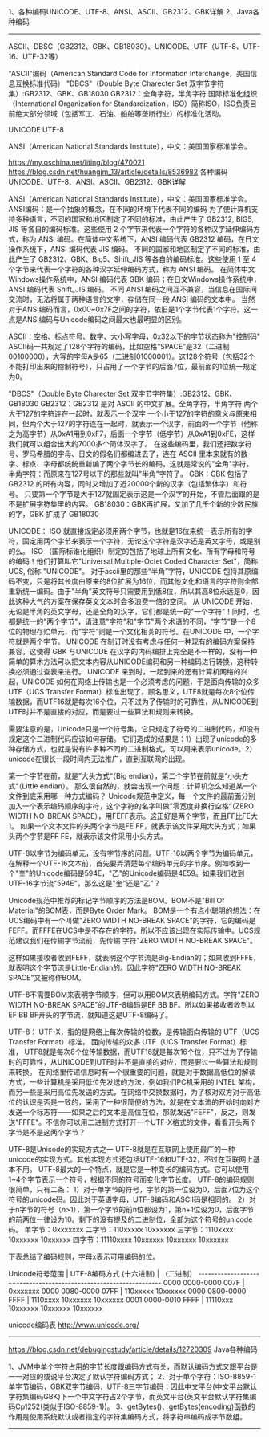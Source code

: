 1、各种编码UNICODE、UTF-8、ANSI、ASCII、GB2312、GBK详解
2、Java各种编码




---------------------------------------------------------------------------------------------------------------------
ASCII、DBSC（GB2312、GBK、GB18030）、UNICODE、UTF（UTF-8、UTF-16、UTF-32等）

"ASCII"编码（American Standard Code for Information Interchange，美国信息互换标准代码）
"DBCS"（Double Byte Charecter Set 双字节字符集）:GB2312、GBK、GB18030
GB2312：全角字符，半角字符
国际标准化组织（International Organization for Standardization，ISO）简称ISO，ISO负责目前绝大部分领域（包括军工、石油、船舶等垄断行业）的标准化活动。

UNICODE
UTF-8

ANSI（American National Standards Institute），中文：美国国家标准学会。




https://my.oschina.net/liting/blog/470021
https://blog.csdn.net/huangjm_13/article/details/8536982
各种编码UNICODE、UTF-8、ANSI、ASCII、GB2312、GBK详解


ANSI（American National Standards Institute），中文：美国国家标准学会。
ANSI编码：是一个抽象的概念，在不同的环境下代表不同的编码
  为了使计算机支持多种语言，不同的国家和地区制定了不同的标准，由此产生了 GB2312, BIG5, JIS 等各自的编码标准。这些使用 2 个字节来代表一个字符的各种汉字延伸编码方式，称为 ANSI 编码。在简体中文系统下，ANSI 编码代表 GB2312 编码，在日文操作系统下，ANSI 编码代表 JIS 编码。
  不同的国家和地区制定了不同的标准，由此产生了 GB2312、GBK、Big5、Shift_JIS 等各自的编码标准。这些使用 1 至 4 个字节来代表一个字符的各种汉字延伸编码方式，称为 ANSI 编码。
  在简体中文Windows操作系统中，ANSI 编码代表 GBK 编码；在日文Windows操作系统中，ANSI 编码代表 Shift_JIS 编码。 不同 ANSI 编码之间互不兼容，当信息在国际间交流时，无法将属于两种语言的文字，存储在同一段 ANSI 编码的文本中。 当然对于ANSI编码而言，0x00~0x7F之间的字符，依旧是1个字节代表1个字符。这一点是ANSI编码与Unicode编码之间最大也最明显的区别。


ASCII：空格、标点符号、数字、大小写字母，0x32以下的字节状态称为"控制码"
  ASCII码一共规定了128个字符的编码，比如空格“SPACE”是32（二进制00100000），大写的字母A是65（二进制01000001）。这128个符号（包括32个不能打印出来的控制符号），只占用了一个字节的后面7位，最前面的1位统一规定为0。


"DBCS"（Double Byte Charecter Set 双字节字符集）:GB2312、GBK、GB18030
GB2312：GB2312 是对 ASCII 的中文扩展。全角字符，半角字符
  两个大于127的字符连在一起时，就表示一个汉字
  一个小于127的字符的意义与原来相同，但两个大于127的字符连在一起时，就表示一个汉字，前面的一个字节（他称之为高字节）从0xA1用到0xF7，后面一个字节（低字节）从0xA1到0xFE，这样我们就可以组合出大约7000多个简体汉字了。
  在这些编码里，我们还把数学符号、罗马希腊的字母、日文的假名们都编进去了，连在 ASCII 里本来就有的数字、标点、字母都统统重新编了两个字节长的编码，这就是常说的"全角"字符，
  半角字符：而原来在127号以下的那些就叫"半角"字符了。
GBK：GBK 包括了 GB2312 的所有内容，同时又增加了近20000个新的汉字（包括繁体字）和符号。
  只要第一个字节是大于127就固定表示这是一个汉字的开始，不管后面跟的是不是扩展字符集里的内容。
GB18030：GBK再扩展，又加了几千个新的少数民族的字，GBK 扩成了 GB18030


UNICODE： ISO 就直接规定必须用两个字节，也就是16位来统一表示所有的字符，固定用两个字节来表示一个字符，无论这个字符是汉字还是英文字母，或是别的么。
  ISO （国际标谁化组织）制定的包括了地球上所有文化、所有字母和符号的编码！他们打算叫它"Universal Multiple-Octet Coded Character Set"，简称 UCS, 俗称 "UNICODE"。
  对于ascii里的那些“半角”字符，UNICODE 包持其原编码不变，只是将其长度由原来的8位扩展为16位，而其他文化和语言的字符则全部重新统一编码。由于"半角"英文符号只需要用到低8位，所以其高8位永远是0，因此这种大气的方案在保存英文文本时会多浪费一倍的空间。
  从 UNICODE 开始，无论是半角的英文字母，还是全角的汉字，它们都是统一的"一个字符"！同时，也都是统一的"两个字节"，请注意"字符"和"字节"两个术语的不同，“字节”是一个8位的物理存贮单元，而“字符”则是一个文化相关的符号。在UNICODE 中，一个字符就是两个字节。
  UNICODE 在制订时没有考虑与任何一种现有的编码方案保持兼容，这使得 GBK 与UNICODE 在汉字的内码编排上完全是不一样的，没有一种简单的算术方法可以把文本内容从UNICODE编码和另一种编码进行转换，这种转换必须通过查表来进行。
  UNICODE 来到时，一起到来的还有计算机网络的兴起，UNICODE 如何在网络上传输也是一个必须考虑的问题，于是面向传输的众多 UTF（UCS Transfer Format）标准出现了，顾名思义，UTF8就是每次8个位传输数据，而UTF16就是每次16个位，只不过为了传输时的可靠性，从UNICODE到UTF时并不是直接的对应，而是要过一些算法和规则来转换。
  
  需要注意的是，Unicode只是一个符号集，它只规定了符号的二进制代码，却没有规定这个二进制代码应该如何存储。
  它们造成的结果是：1）出现了unicode的多种存储方式，也就是说有许多种不同的二进制格式，可以用来表示unicode。2）unicode在很长一段时间内无法推广，直到互联网的出现。
  
  第一个字节在前，就是”大头方式“（Big endian），第二个字节在前就是”小头方式“（Little endian）。
  那么很自然的，就会出现一个问题：计算机怎么知道某一个文件到底采用哪一种方式编码？
  Unicode规范中定义，每一个文件的最前面分别加入一个表示编码顺序的字符，这个字符的名字叫做”零宽度非换行空格“（ZERO WIDTH NO-BREAK SPACE），用FEFF表示。这正好是两个字节，而且FF比FE大1。
  如果一个文本文件的头两个字节是FE FF，就表示该文件采用大头方式；如果头两个字节是FF FE，就表示该文件采用小头方式。


UTF-8以字节为编码单元，没有字节序的问题。UTF-16以两个字节为编码单元，在解释一个UTF-16文本前，首先要弄清楚每个编码单元的字节序。例如收到一个"奎"的Unicode编码是594E，"乙"的Unicode编码是4E59。如果我们收到UTF-16字节流"594E"，那么这是"奎"还是"乙"？

Unicode规范中推荐的标记字节顺序的方法是BOM。BOM不是"Bill Of Material"的BOM表，而是Byte Order Mark。 BOM是一个有点小聪明的想法：在UCS编码中有一个叫做"ZERO WIDTH NO-BREAK SPACE"的字符，它的编码是FEFF。而FFFE在UCS中是不存在的字符，所以不应该出现在实际传输中。UCS规范建议我们在传输字节流前，先传输 字符"ZERO WIDTH NO-BREAK SPACE"。

这样如果接收者收到FEFF，就表明这个字节流是Big-Endian的；如果收到FFFE，就表明这个字节流是Little-Endian的。因此字符"ZERO WIDTH NO-BREAK SPACE"又被称作BOM。

UTF-8不需要BOM来表明字节顺序，但可以用BOM来表明编码方式。字符"ZERO WIDTH NO-BREAK SPACE"的UTF-8编码是EF BB BF。所以如果接收者收到以EF BB BF开头的字节流，就知道这是UTF-8编码了。


UTF-8：
  UTF-X，指的是网络上每次传输的位数，是传输面向传输的 UTF（UCS Transfer Format）标准，
  面向传输的众多 UTF（UCS Transfer Format）标准，
  UTF8就是每次8个位传输数据，而UTF16就是每次16个位，只不过为了传输时的可靠性，从UNICODE到UTF时并不是直接的对应，而是要过一些算法和规则来转换。
  在网络里传递信息时有一个很重要的问题，就是对于数据高低位的解读方式，一些计算机是采用低位先发送的方法，例如我们PC机采用的 INTEL 架构，而另一些是采用高位先发送的方式，在网络中交换数据时，为了核对双方对于高低位的认识是否是一致的，采用了一种很简便的方法，就是在文本流的开始时向对方发送一个标志符——如果之后的文本是高位在位，那就发送"FEFF"，反之，则发送"FFFE"。不信你可以用二进制方式打开一个UTF-X格式的文件，看看开头两个字节是不是这两个字节？
  
  UTF-8是Unicode的实现方式之一
  UTF-8就是在互联网上使用最广的一种unicode的实现方式。其他实现方式还包括UTF-16和UTF-32，不过在互联网上基本不用。
  UTF-8最大的一个特点，就是它是一种变长的编码方式。它可以使用1~4个字节表示一个符号，根据不同的符号而变化字节长度。
  UTF-8的编码规则很简单，只有二条：
  1）对于单字节的符号，字节的第一位设为0，后面7位为这个符号的unicode码。因此对于英语字母，UTF-8编码和ASCII码是相同的。
  2）对于n字节的符号（n>1），第一个字节的前n位都设为1，第n+1位设为0，后面字节的前两位一律设为10。剩下的没有提及的二进制位，全部为这个符号的unicode码。
  单字节：0xxxxxxx
  二字节：110xxxxx 10xxxxxx
  三字节：1110xxxx 10xxxxxx 10xxxxxx
  四字节：11110xxxx 10xxxxxx 10xxxxxx 10xxxxxx

  下表总结了编码规则，字母x表示可用编码的位。
  
  Unicode符号范围 | UTF-8编码方式
  (十六进制) | （二进制）
  --------------------+---------------------------------------------
  0000 0000-0000 007F | 0xxxxxxx
  0000 0080-0000 07FF | 110xxxxx 10xxxxxx
  0000 0800-0000 FFFF | 1110xxxx 10xxxxxx 10xxxxxx
  0001 0000-0010 FFFF | 11110xxx 10xxxxxx 10xxxxxx 10xxxxxx  


unicode编码表
http://www.unicode.org/

---------------------------------------------------------------------------------------------------------------------
https://blog.csdn.net/debugingstudy/article/details/12720309
Java各种编码

1、JVM中单个字符占用的字节长度跟编码方式有关，而默认编码方式又跟平台是一一对应的或说平台决定了默认字符编码方式；
2、对于单个字符：ISO-8859-1单字节编码，GBK双字节编码，UTF-8三字节编码；因此中文平台(中文平台默认字符集编码GBK)下一个中文字符占2个字节，而英文平台(英文平台默认字符集编码Cp1252(类似于ISO-8859-1))。
3、getBytes()、getBytes(encoding)函数的作用是使用系统默认或者指定的字符集编码方式，将字符串编码成字节数组。 


---------------------------------------------------------------------------------------------------------------------

